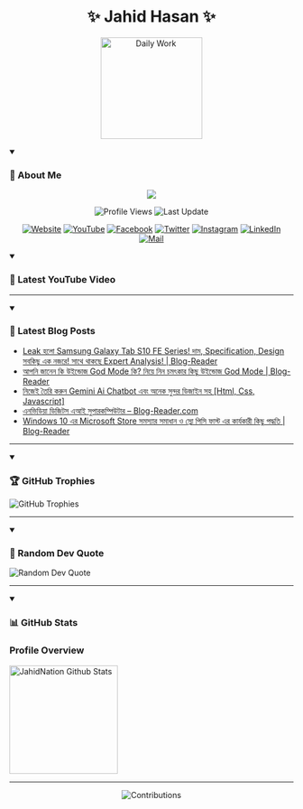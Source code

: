 <h1 align="center">✨ Jahid Hasan ✨</h1>
<p align="center">
  <img alt="Daily Work" height="180px" src="https://i.imgur.com/uhZdH9C.gif" />
</p>
<details open>
 <summary><h3>🌟 About Me</h3></summary>
<p align="center">
  <img src="https://readme-typing-svg.demolab.com/?lines=Learning+is+a+lifelong+journey.;Mistakes+are+the+seeds+of+growth.;Dream+big,+achieve+bigger!;&font=Fira%20Code&center=true&width=500&height=50&color=00FF7F&vCenter=true&pause=1000&size=24" />
</p>

<p align="center">
  <img alt="Profile Views" title="Profile Views" src="https://komarev.com/ghpvc/?username=jahidnation&style=flat-square&color=brightgreen"/>
  <img alt="Last Update" title="Last Update" src="https://img.shields.io/github/last-commit/jahidnation/jahidnation?logo=github&label=LAST+UPDATE&color=blueviolet&style=flat-square"/>
</p>

<p align="center">
  <a href="https://jahid.eu.org">
    <img alt="Website" title="Website" src="https://img.shields.io/badge/Website-000000?logo=Google-Chrome&logoColor=white&style=for-the-badge"/></a>
  <a href="https://youtube.com/@jahidnation">
    <img alt="YouTube" title="YouTube Channel" src="https://img.shields.io/badge/YouTube-FF0000?logo=YouTube&logoColor=white&style=for-the-badge"/></a>
  <a href="https://facebook.com/jahidnation">
    <img alt="Facebook" title="Facebook Page" src="https://img.shields.io/badge/Facebook-4267B2?logo=Facebook&logoColor=white&style=for-the-badge"/></a>
  <a href="https://twitter.com/jahidnation">
    <img alt="Twitter" title="Twitter Profile" src="https://img.shields.io/badge/X-000000?logo=x&logoColor=white&style=for-the-badge"/></a>
  <a href="https://instagram.com/jahidnation">
    <img alt="Instagram" title="Instagram Profile" src="https://img.shields.io/badge/Instagram-E4405F?logo=Instagram&logoColor=white&style=for-the-badge"/></a>
  <a href="https://linkedin.com/in/jahidnation">
    <img alt="LinkedIn" title="LinkedIn Profile" src="https://img.shields.io/badge/LinkedIn-0A66C2?logo=LinkedIn&logoColor=white&style=for-the-badge"/></a>
  <a href="https://mail.google.com/?hl=en&tf=cm&fs=1&to=mail@jahid.eu.org">
    <img alt="Mail" title="Mail Me" src="https://img.shields.io/badge/Email-D14836?logo=Gmail&logoColor=white&style=for-the-badge"/></a>
</p>

</details>

<details open>
 <summary><h3>🎥 Latest YouTube Video</h3></summary>

<!-- BEGIN VID -->

<!-- END VID -->

---

</details>

<details open>
 <summary><h3>📝 Latest Blog Posts</h3></summary>

<!-- BLOG-POST-LIST:START -->
- [Leak হলো Samsung Galaxy Tab S10 FE Series! দাম, Specification, Design সবকিছু এক নজরে! সাথে থাকছে Expert Analysis! | Blog-Reader](https://dev-blog-reader.pantheonsite.io/2025/03/21/leak-%e0%a6%b9%e0%a6%b2%e0%a7%8b-samsung-galaxy-tab-s10-fe-series-%e0%a6%a6%e0%a6%be%e0%a6%ae-specification-design-%e0%a6%b8%e0%a6%ac%e0%a6%95%e0%a6%bf%e0%a6%9b%e0%a7%81-%e0%a6%8f%e0%a6%95/)
- [আপনি জানেন কি উইন্ডোজ God Mode কি? নিয়ে নিন চমৎকার কিছু উইন্ডোজ God Mode | Blog-Reader](https://dev-blog-reader.pantheonsite.io/2025/03/21/%e0%a6%86%e0%a6%aa%e0%a6%a8%e0%a6%bf-%e0%a6%9c%e0%a6%be%e0%a6%a8%e0%a7%87%e0%a6%a8-%e0%a6%95%e0%a6%bf-%e0%a6%89%e0%a6%87%e0%a6%a8%e0%a7%8d%e0%a6%a1%e0%a7%8b%e0%a6%9c-god-mode-%e0%a6%95%e0%a6%bf/)
- [নিজেই তৈরি করুন Gemini Ai Chatbot এবং অনেক সুন্দর ডিজাইন সহ [Html, Css, Javascript]](https://dev-blog-reader.pantheonsite.io/2025/03/21/%e0%a6%a8%e0%a6%bf%e0%a6%9c%e0%a7%87%e0%a6%87-%e0%a6%a4%e0%a7%88%e0%a6%b0%e0%a6%bf-%e0%a6%95%e0%a6%b0%e0%a7%81%e0%a6%a8-gemini-ai-chatbot-%e0%a6%8f%e0%a6%ac%e0%a6%82-%e0%a6%85%e0%a6%a8%e0%a7%87/)
- [এনভিডিয়া ডিজিটস এআই সুপারকম্পিউটার – Blog-Reader.com](https://dev-blog-reader.pantheonsite.io/2025/03/21/%e0%a6%8f%e0%a6%a8%e0%a6%ad%e0%a6%bf%e0%a6%a1%e0%a6%bf%e0%a6%af%e0%a6%bc%e0%a6%be-%e0%a6%a1%e0%a6%bf%e0%a6%9c%e0%a6%bf%e0%a6%9f%e0%a6%b8-%e0%a6%8f%e0%a6%86%e0%a6%87-%e0%a6%b8%e0%a7%81%e0%a6%aa/)
- [Windows 10 এর Microsoft Store সমস্যার সমাধান ও স্লো পিসি ফাস্ট এর কার্যকারী কিছু পদ্ধতি | Blog-Reader](https://dev-blog-reader.pantheonsite.io/2025/03/21/windows-10-%e0%a6%8f%e0%a6%b0-microsoft-store-%e0%a6%b8%e0%a6%ae%e0%a6%b8%e0%a7%8d%e0%a6%af%e0%a6%be%e0%a6%b0-%e0%a6%b8%e0%a6%ae%e0%a6%be%e0%a6%a7%e0%a6%be%e0%a6%a8-%e0%a6%93-%e0%a6%b8%e0%a7%8d/)
<!-- BLOG-POST-LIST:END -->

---

</details>

<details open>
 <summary><h3>🏆 GitHub Trophies</h3></summary>

<img alt="GitHub Trophies" title="GitHub Trophies" src="https://github-profile-trophy.vercel.app/?username=jahidnation&column=8&theme=gruvbox&no-frame=true"/>

---

</details>

<details open>
 <summary><h3>💬 Random Dev Quote</h3></summary>

<img alt="Random Dev Quote" title="Random Dev Quote" src="https://quotes-github-readme.vercel.app/api?type=horizontal&theme=radical"/>

---

</details>

<details open> 
  <summary><h3>📊 GitHub Stats</h3></summary>

  <h3>Profile Overview</h3>
  <p>
  <img alt="JahidNation Github Stats" src="https://denvercoder1-github-readme-stats.vercel.app/api/?username=jahidnation&show_icons=true&include_all_commits=true&count_private=true&theme=react&hide_border=true&bg_color=1F222E&title_color=F85D7F&icon_color=F8D866" height="192px"/>
  </p>

---

<p align="center">
<img alt="Contributions" title="Contributions" src="https://github.com/jahidnation/jahidnation/blob/contributions/snake.svg"/>
</p>
